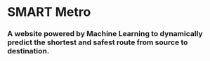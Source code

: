 # SMART Metro

### A website powered by Machine Learning to dynamically predict the shortest and safest route from source to destination.
